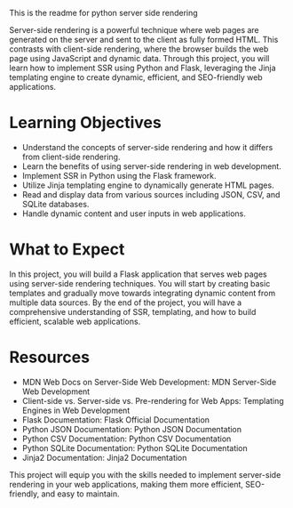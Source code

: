 This is the readme for python server side rendering

Server-side rendering is a powerful technique where web pages are generated on the server and sent to the client as fully formed HTML. This contrasts with client-side rendering, where the browser builds the web page using JavaScript and dynamic data. Through this project, you will learn how to implement SSR using Python and Flask, leveraging the Jinja templating engine to create dynamic, efficient, and SEO-friendly web applications.

# Learning Objectives
* Understand the concepts of server-side rendering and how it differs from client-side rendering.
* Learn the benefits of using server-side rendering in web development.
* Implement SSR in Python using the Flask framework.
* Utilize Jinja templating engine to dynamically generate HTML pages.
* Read and display data from various sources including JSON, CSV, and SQLite databases.
* Handle dynamic content and user inputs in web applications.

# What to Expect
In this project, you will build a Flask application that serves web pages using server-side rendering techniques. You will start by creating basic templates and gradually move towards integrating dynamic content from multiple data sources. By the end of the project, you will have a comprehensive understanding of SSR, templating, and how to build efficient, scalable web applications.

# Resources
* MDN Web Docs on Server-Side Web Development: MDN Server-Side Web Development
* Client-side vs. Server-side vs. Pre-rendering for Web Apps: Templating Engines in Web Development
* Flask Documentation: Flask Official Documentation
* Python JSON Documentation: Python JSON Documentation
* Python CSV Documentation: Python CSV Documentation
* Python SQLite Documentation: Python SQLite Documentation
* Jinja2 Documentation: Jinja2 Documentation

This project will equip you with the skills needed to implement server-side rendering in your web applications, making them more efficient, SEO-friendly, and easy to maintain.

